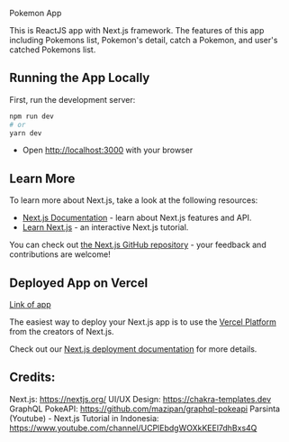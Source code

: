 Pokemon App

This is ReactJS app with Next.js framework. The features of this app including Pokemons list, Pokemon's detail, catch a Pokemon, and user's catched Pokemons list.

## Running the App Locally

First, run the development server:

```bash
npm run dev
# or
yarn dev
```

- Open [http://localhost:3000](http://localhost:3000) with your browser

## Learn More

To learn more about Next.js, take a look at the following resources:

- [Next.js Documentation](https://nextjs.org/docs) - learn about Next.js features and API.
- [Learn Next.js](https://nextjs.org/learn) - an interactive Next.js tutorial.

You can check out [the Next.js GitHub repository](https://github.com/vercel/next.js/) - your feedback and contributions are welcome!

## Deployed App on Vercel

[Link of app](https://link.com)

The easiest way to deploy your Next.js app is to use the [Vercel Platform](https://vercel.com/new?utm_medium=default-template&filter=next.js&utm_source=create-next-app&utm_campaign=create-next-app-readme) from the creators of Next.js.

Check out our [Next.js deployment documentation](https://nextjs.org/docs/deployment) for more details.

## Credits:

Next.js: https://nextjs.org/
UI/UX Design: https://chakra-templates.dev
GraphQL PokeAPI: https://github.com/mazipan/graphql-pokeapi
Parsinta (Youtube) - Next.js Tutorial in Indonesia: https://www.youtube.com/channel/UCPlEbdgWOXkKEEl7dhBxs4Q
